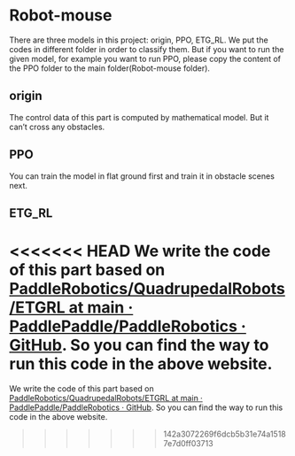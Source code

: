 # Robot-mouse

There are three models in this project: origin, PPO, ETG_RL. We put the codes in different folder in order to classify them. But if you want to run the given model, for example you want to run PPO, please copy the content of the PPO folder to the main folder(Robot-mouse folder).

## origin

The control data of this part is computed by mathematical model. But it can’t cross any obstacles.

## PPO

You can train the model in flat ground first and train it in obstacle scenes next.

## ETG_RL

<<<<<<< HEAD
We write the code of this part based on [PaddleRobotics/QuadrupedalRobots/ETGRL at main · PaddlePaddle/PaddleRobotics · GitHub](https://github.com/PaddlePaddle/PaddleRobotics/tree/main/QuadrupedalRobots/ETGRL). So you can find the way to run this code in the above website.
=======
We write the code of this part based on [PaddleRobotics/QuadrupedalRobots/ETGRL at main · PaddlePaddle/PaddleRobotics · GitHub](https://github.com/PaddlePaddle/PaddleRobotics/tree/main/QuadrupedalRobots/ETGRL). So you can find the way to run this code in the above website.
>>>>>>> 142a3072269f6dcb5b31e74a15187e7d0ff03713
